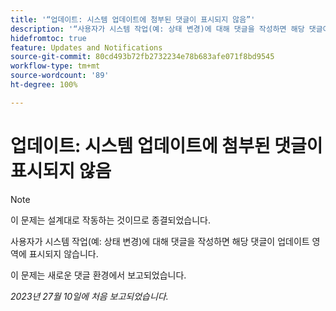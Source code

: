 ```yaml
---
title: '“업데이트: 시스템 업데이트에 첨부된 댓글이 표시되지 않음”'
description: '“사용자가 시스템 작업(예: 상태 변경)에 대해 댓글을 작성하면 해당 댓글이 업데이트 영역에 표시되지 않습니다. ”'
hidefromtoc: true
feature: Updates and Notifications
source-git-commit: 80cd493b72fb2732234e78b683afe071f8bd9545
workflow-type: tm+mt
source-wordcount: '89'
ht-degree: 100%

---
```



# 업데이트: 시스템 업데이트에 첨부된 댓글이 표시되지 않음

<!--

>[!NOTE]
>
>This issue has been closed because it is working as designed.

-->

>[!NOTE]
>
>이 문제는 설계대로 작동하는 것이므로 종결되었습니다.

사용자가 시스템 작업(예: 상태 변경)에 대해 댓글을 작성하면 해당 댓글이 업데이트 영역에 표시되지 않습니다.

이 문제는 새로운 댓글 환경에서 보고되었습니다.

_2023년 27월 10일에 처음 보고되었습니다._
